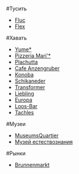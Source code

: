 #Тусить
- [Fluc](https://ru.foursquare.com/v/fluc/4b058898f964a52088cf22e3)
- [Flex](https://ru.foursquare.com/v/flex/4b058892f964a52034ce22e3)

#Хавать
- [Yume*](https://ru.foursquare.com/v/yume/4b5b54b3f964a5201ff528e3)
- [Pizzeria Mari'*](https://ru.foursquare.com/v/pizzeria-mari/4b4f404ef964a520bcfe26e3)
- [Plachutta](https://ru.foursquare.com/v/plachutta/4b058896f964a52018cf22e3)
- [Cafe Anzengruber](https://ru.foursquare.com/v/cafe-anzengruber/4b936d23f964a5208f4334e3)
- [Konoba](https://ru.foursquare.com/v/konoba/4bce153c29d4b713fdeaa7dc)
- [Schikaneder](https://ru.foursquare.com/v/schikaneder/4b058897f964a5206fcf22e3)
- [Transformer](https://ru.foursquare.com/v/transformer/514240bee4b09273bee632ac)
- [Liebling](https://ru.foursquare.com/v/liebling/5012ed64e4b0abd87511b9f8)
- [Europa](https://ru.foursquare.com/v/europa/4b058890f964a520b6cd22e3)
- [Loos-Bar](https://ru.foursquare.com/v/loosbar/4b058891f964a520edcd22e3)
- [Tachles](https://ru.foursquare.com/v/tachles/4c6583dd19f3c9b6ec479dff)

#Музеи
- [MuseumsQuartier](https://ru.foursquare.com/v/museumsquartier/4d3f42108badba7adbfdb50b)
- [Музей естествознания](https://ru.foursquare.com/v/naturhistorisches-museum/4b1699f8f964a520c5ba23e3)

#Рынки
- [Brunnenmarkt](https://ru.foursquare.com/v/brunnenmarkt/4b07d25cf964a520410023e3)
